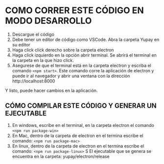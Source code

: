 # COMO CORRER ESTE CÓDIGO EN MODO DESARROLLO
1.  Descargue el código
2.  Debe tener un editor de código como VSCode. Abra la carpeta Yupay en su editor
3.  Haga click click derecho sobre la carpeta electron
4.  Haga click izquierdo en la opción abrir terminal. Se abrirá el terminal en la carpeta en la que hizo click.
5.  Asegurese de que el terminal está en la carpeta electron y escriba el comando `<npm start>`. Este comando corre la aplicación
de electron y puede ir al navegador y abrir una ventana con la dirección http://localhost:8000

Y listo, puede hacer cambios en la aplicación. 

## CÓMO COMPILAR ESTE CÓDIGO Y GENERAR UN EJECUTABLE 

1. En windows, escribe en el terminal, en la carpeta electron el comando `<npm run package-win>`
2. En Mac, dentro de la carpeta de electron en el termina escribe el comando: `<npm run package-mac>`
3. En linux, dentro de la carpeta de electron en el termina escribe el comando: `<npm run package-linux>`
S
El ejecutable que se genera se encuentra en la carpeta: yupay/electron/release
